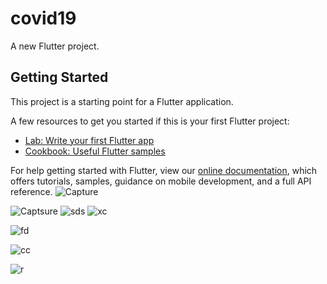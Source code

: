 # covid19

A new Flutter project.

## Getting Started

This project is a starting point for a Flutter application.

A few resources to get you started if this is your first Flutter project:

- [Lab: Write your first Flutter app](https://flutter.dev/docs/get-started/codelab)
- [Cookbook: Useful Flutter samples](https://flutter.dev/docs/cookbook)

For help getting started with Flutter, view our
[online documentation](https://flutter.dev/docs), which offers tutorials,
samples, guidance on mobile development, and a full API reference.
![Capture](https://user-images.githubusercontent.com/53074799/116776247-1f74fe80-aa87-11eb-9a2b-186031a2d1a2.JPG)

![Captsure](https://user-images.githubusercontent.com/53074799/116776295-4fbc9d00-aa87-11eb-9a72-390cc09e6512.JPG)
![sds](https://user-images.githubusercontent.com/53074799/116776298-53502400-aa87-11eb-88e9-22b582780c66.JPG)
![xc](https://user-images.githubusercontent.com/53074799/116776301-577c4180-aa87-11eb-8d78-680a21ec3701.JPG)

![fd](https://user-images.githubusercontent.com/53074799/116776304-5e0ab900-aa87-11eb-8237-03dfc202b7a0.JPG)

![cc](https://user-images.githubusercontent.com/53074799/116776307-6105a980-aa87-11eb-8529-e697b6b76d0a.JPG)

![r](https://user-images.githubusercontent.com/53074799/116776308-64009a00-aa87-11eb-9080-5c59580f4a7e.JPG)
